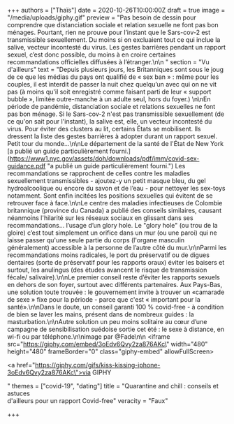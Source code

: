+++
authors = ["Thaïs"]
date = 2020-10-26T10:00:00Z
draft = true
image = "/media/uploads/giphy.gif"
preview = "Pas besoin de dessin pour comprendre que distanciation sociale et relation sexuelle ne font pas bon ménages. Pourtant, rien ne prouve pour l’instant que le Sars-cov-2 est transmissible sexuellement. Du moins si on excluaient tout ce qui inclue la salive, vecteur incontesté du virus. Les gestes barrières pendant un rapport sexuel, c’est donc possible, du moins à en croire certaines recommandations officielles diffusées à l’étranger.\n\n    "
section = "Vu d'ailleurs"
text = "Depuis plusieurs jours, les Britanniques sont sous le joug de ce que les médias du pays ont qualifié de « sex ban » : même pour les couples, il est interdit de passer la nuit chez quelqu’un avec qui on ne vit pas (à moins qu'il soit enregistré comme faisant parti de leur « support bubble », limitée outre-manche à un adulte seul, hors du foyer.) \n\nEn période de pandémie, distanciation sociale et relations sexuelles ne font pas bon ménage. Si le Sars-cov-2 n'est pas transmissible sexuellement (de ce qu'on sait pour l'instant), la salive est, elle, un vecteur incontesté du virus. Pour éviter des clusters au lit, certains États se mobilisent. Ils dressent la liste des gestes barrières à adopter durant un rapport sexuel. Petit tour du monde...\n\nLe département de la santé de l'État de New York [a publié un guide particulièrement fourni.](https://www1.nyc.gov/assets/doh/downloads/pdf/imm/covid-sex-guidance.pdf \"a publié un guide particulièrement fourni.\") Les recommandations se rapprochent de celles contre les maladies sexuellement transmissibles - ajoutez-y un petit masque bleu, du gel hydroalcoolique ou encore du savon et de l’eau - pour nettoyer les sex-toys notamment. Sont enfin incitées les positions sexuelles qui évitent de se retrouver face à face.\n\nLe centre des maladies infectieuses de Colombie britannique (province du Canada) a publié des conseils similaires, causant néanmoins l'hilarité sur les réseaux sociaux en glissant dans ses recommandations… l’usage d’un glory hole. Le \"glory hole\" (ou trou de la gloire) c’est tout simplement un orifice dans un mur (ou une paroi) qui ne laisse passer qu'une seule partie du corps (l'organe masculin généralement) accessible à la personne de l’autre côté du mur.\n\nParmi les recommandations moins radicales, le port du préservatif ou de digues dentaires (sorte de préservatif pour les rapports oraux) éviter les baisers et surtout, les anulingus (des études avancent le risque de transmission fécale/ salivaire).\n\nLe premier conseil reste d’éviter les rapports sexuels en dehors de son foyer, surtout avec différents partenaires. Aux Pays-Bas, une solution toute trouvée : le gouvernement  invite à trouver un «camarade de sexe » fixe pour la période - parce que c'est « important pour la santé».\n\nDans le doute, un conseil garanti 100 % covid-free - à condition de bien se laver les mains, présent dans de nombreux guides : la masturbation.\n\nAutre solution un peu moins solitaire au cœur d’une campagne de sensibilisation suédoise sortie cet été : le sexe à distance, en wi-fi ou par téléphone.\n\nimage par @Fade\n\n    <iframe src=\"https://giphy.com/embed/3oEdv6Qvy2za876AKc\" width=\"480\" height=\"480\" frameBorder=\"0\" class=\"giphy-embed\" allowFullScreen></iframe><p><a href=\"https://giphy.com/gifs/kiss-kissing-iphone-3oEdv6Qvy2za876AKc\">via GIPHY</a></p>"
themes = ["covid-19", "dating"]
title = "Quarantine and chill : conseils et astuces<br />d'ailleurs pour un rapport Covid-free"
veracity = "Faux"

+++
